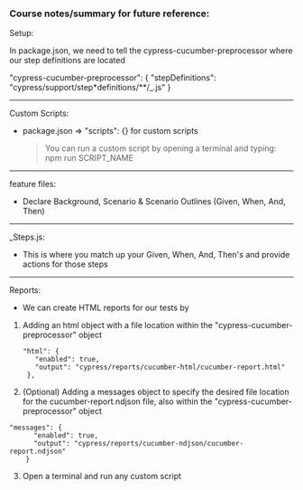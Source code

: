 ### Course notes/summary for future reference:

Setup:

In package.json, we need to tell the cypress-cucumber-preprocessor where our step definitions are located

"cypress-cucumber-preprocessor": {
"stepDefinitions": "cypress/support/step\*definitions/\*\*/\_.js"
}

---

Custom Scripts:

- package.json => "scripts": {} for custom scripts

  > You can run a custom script by opening a terminal and typing: npm run SCRIPT_NAME

---

feature files:

- Declare Background, Scenario & Scenario Outlines (Given, When, And, Then)

---

\_Steps.js:

- This is where you match up your Given, When, And, Then's and provide actions for those steps

---

Reports:

- We can create HTML reports for our tests by

1. Adding an html object with a file location within the "cypress-cucumber-preprocessor" object
   ```
   "html": {
      "enabled": true,
      "output": "cypress/reports/cucumber-html/cucumber-report.html"
    },
   ```
2. (Optional) Adding a messages object to specify the desired file location for the cucumber-report.ndjson file, also within the "cypress-cucumber-preprocessor" object

```
"messages": {
      "enabled": true,
      "output": "cypress/reports/cucumber-ndjson/cucumber-report.ndjson"
    }
```

3. Open a terminal and run any custom script
